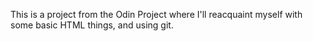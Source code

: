 This is a project from the Odin Project where I'll reacquaint myself with some basic HTML things, and using git.